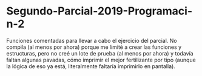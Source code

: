 # Segundo-Parcial-2019-Programaci-n-2
Funciones comentadas para llevar a cabo el ejercicio del parcial. 
No compila (al menos por ahora) porque me limité a crear las funciones y estructuras, pero no creé un lote de prueba (al menos por ahora) y todavía faltan algunas pavadas, cómo imprimir el mejor fertilizante por tipo (aunque la lógica de eso ya está, literalmente faltaría imprimirlo en pantalla).
